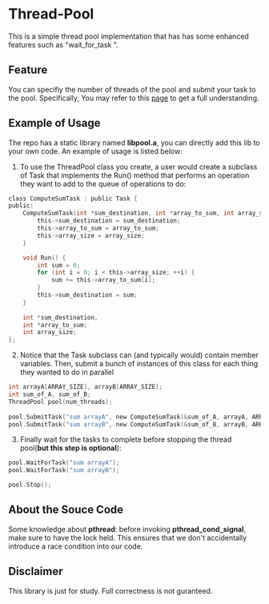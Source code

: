 # Thread-Pool
This is a simple thread pool implementation that has has some enhanced features such as  "wait_for_task ".

## Feature
You can specifiy the number of threads of the pool and submit your task to the pool. Specifically, You may refer to this [page](https://www.cs.virginia.edu/~cr4bd/4414/S2019/pool.html) to get a full understanding.

## Example of Usage
The repo has a static library named **libpool.a**, you can directly add this lib to your own code. An example of usage is listed below:
   
1. To use the ThreadPool class you create, a user would create a subclass of Task that implements the Run() method that performs an operation they want to add to the queue of operations to do:
``` c
class ComputeSumTask : public Task {
public:
    ComputeSumTask(int *sum_destination, int *array_to_sum, int array_size) {
        this->sum_destination = sum_destination;
        this->array_to_sum = array_to_sum;
        this->array_size = array_size;
    }

    void Run() {
        int sum = 0;
        for (int i = 0; i < this->array_size; ++i) {
            sum += this->array_to_sum[i];
        }
        this->sum_destination = sum;
    }
        
    int *sum_destination,
    int *array_to_sum;
    int array_size; 
};
```
2. Notice that the Task subclass can (and typically would) contain member variables. Then, submit a bunch of instances of this class for each thing they wanted to do in parallel
``` c
int arrayA[ARRAY_SIZE], arrayB[ARRAY_SIZE];
int sum_of_A, sum_of_B;
ThreadPool pool(num_threads);
    
pool.SubmitTask("sum arrayA", new ComputeSumTask(&sum_of_A, arrayA, ARRAY_SIZE));
pool.SubmitTask("sum arrayB", new ComputeSumTask(&sum_of_B, arrayB, ARRAY_SIZE));
```
3. Finally wait for the tasks to complete before stopping the thread pool(**but this step is optional**):
``` c
pool.WaitForTask("sum arrayA");
pool.WaitForTask("sum arrayB");

pool.Stop();
```
## About the Souce Code
Some knowledge about **pthread**: before invoking **pthread_cond_signal**, make sure to have the lock held. This ensures that we don't accidentally introduce a race condition into our code.

## Disclaimer
This library is just for study. Full correctness is not guranteed. 
